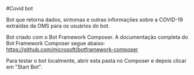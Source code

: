 #Covid bot

Bot que retorna dados, sintomas e outras informações sobre a COVID-19 extraidas da OMS para os usuários do bot.

Bot criado com o Bot Framework Composer. 
A documentação completa do Bot Framework Composer segue abaixo:
https://github.com/microsoft/botframework-composer

Para testar o bot localmente, abrir esta pasta no Composer e depois clicar em "Start Bot".

